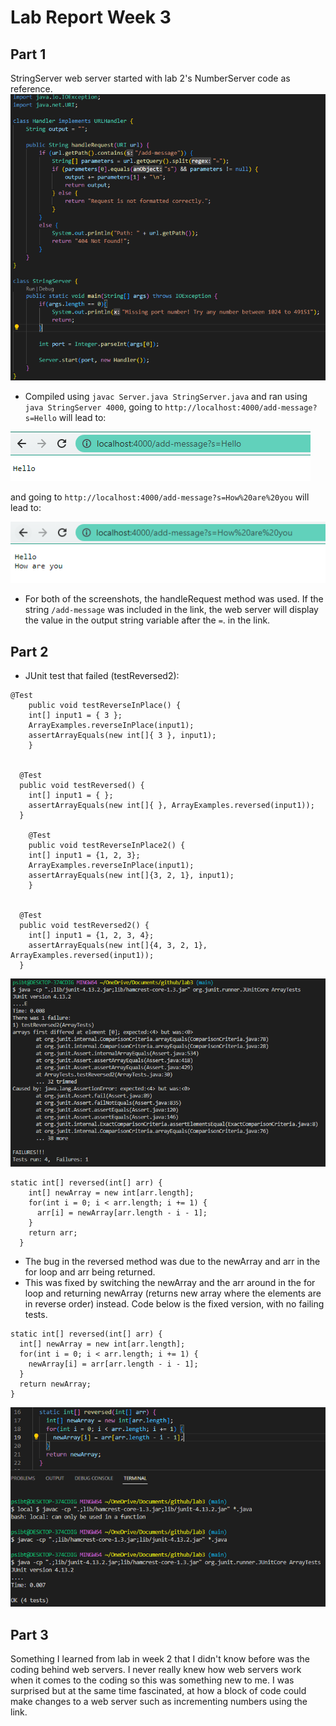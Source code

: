 # Lab Report Week 3
## Part 1
StringServer web server started with lab 2's NumberServer code as reference.
![stringserv](stringserv.PNG)
* Compiled using `javac Server.java StringServer.java` and ran using `java StringServer 4000`, going to `http://localhost:4000/add-message?s=Hello` will lead to:

![helloweb](helloweb.PNG)

and going to `http://localhost:4000/add-message?s=How%20are%20you` will lead to:

![web2](web2.PNG)
* For both of the screenshots, the handleRequest method was used. If the string `/add-message` was included in the link, the web server will display the value in the output string variable after the `=`. in the link.

## Part 2 
* JUnit test that failed (testReversed2):
```
@Test 
	public void testReverseInPlace() {
    int[] input1 = { 3 };
    ArrayExamples.reverseInPlace(input1);
    assertArrayEquals(new int[]{ 3 }, input1);
	}


  @Test
  public void testReversed() {
    int[] input1 = { };
    assertArrayEquals(new int[]{ }, ArrayExamples.reversed(input1));
  }
  
	@Test 
	public void testReverseInPlace2() {
    int[] input1 = {1, 2, 3};
    ArrayExamples.reverseInPlace(input1);
    assertArrayEquals(new int[]{3, 2, 1}, input1);
	}


  @Test
  public void testReversed2() {
    int[] input1 = {1, 2, 3, 4};
    assertArrayEquals(new int[]{4, 3, 2, 1}, ArrayExamples.reversed(input1));
  }
  ```

![fail1](fail1.PNG)
```
static int[] reversed(int[] arr) {
    int[] newArray = new int[arr.length];
    for(int i = 0; i < arr.length; i += 1) {
      arr[i] = newArray[arr.length - i - 1];
    }
    return arr;
  }
  ```
  * The bug in the reversed method was due to the newArray and arr in the for loop and arr being returned.
  * This was fixed by switching the newArray and the arr around in the for loop and returning newArray (returns new array where the elements are in reverse order) instead. Code below is the fixed version, with no failing tests.
  ```
  static int[] reversed(int[] arr) {
    int[] newArray = new int[arr.length];
    for(int i = 0; i < arr.length; i += 1) {
      newArray[i] = arr[arr.length - i - 1];
    }
    return newArray;
  }
  ```
  ![newfix](newfix.PNG)
  
## Part 3
Something I learned from lab in week 2 that I didn't know before was the coding behind web servers. I never really knew how web servers work when it comes to the coding so this was something new to me. I was surprised but at the same time fascinated, at how a block of code could make changes to a web server such as incrementing numbers using the link.
  
  
